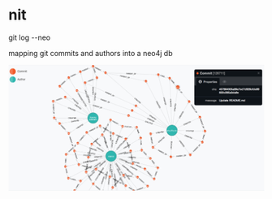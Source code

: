 nit
===

git log --neo

mapping git commits and authors into a neo4j db

![webstack](graph_pic.png)


